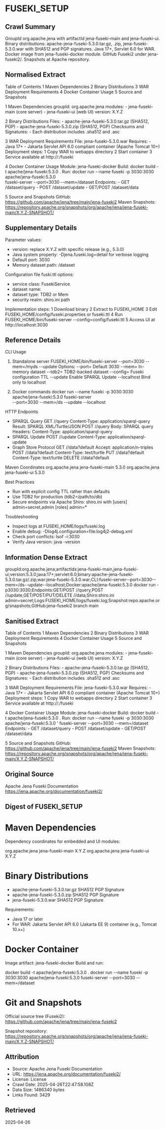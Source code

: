 # FUSEKI_SETUP

## Crawl Summary
GroupId org.apache.jena with artifactId jena-fuseki-main and jena-fuseki-ui. Binary distributions: apache-jena-fuseki-5.3.0.tar.gz, .zip, jena-fuseki-5.3.0.war with SHA512 and PGP signatures. Java 17+, Servlet 6.0 for WAR. Docker image from jena-fuseki-docker module. GitHub Fuseki2 under jena-fuseki2/. Snapshots at Apache repository.

## Normalised Extract
Table of Contents
1 Maven Dependencies
2 Binary Distributions
3 WAR Deployment Requirements
4 Docker Container Usage
5 Source and Snapshots

1 Maven Dependencies
   groupId: org.apache.jena
   modules:
     - jena-fuseki-main (core server)
     - jena-fuseki-ui   (web UI)
   version: X.Y.Z

2 Binary Distributions
   Files:
     - apache-jena-fuseki-5.3.0.tar.gz (SHA512, PGP)
     - apache-jena-fuseki-5.3.0.zip    (SHA512, PGP)
   Checksums and Signatures:
     - Each distribution includes .sha512 and .asc

3 WAR Deployment Requirements
   File: jena-fuseki-5.3.0.war
   Requires:
     - Java 17+
     - Jakarta Servlet API 6.0 compliant container (Apache Tomcat 10+)
   Deployment steps:
     1 Copy WAR to webapps directory
     2 Start container
     3 Service available at http://<host>:<port>/fuseki

4 Docker Container Usage
   Module: jena-fuseki-docker
   Build:
     docker build -t apache/jena-fuseki:5.3.0 .
   Run:
     docker run --name fuseki -p 3030:3030 apache/jena-fuseki:5.3.0 \
       fuseki-server --port=3030 --mem=/dataset
   Endpoints:
     - GET  /dataset/query
     - POST /dataset/update
     - GET/POST /dataset/data

5 Source and Snapshots
   GitHub:
     https://github.com/apache/jena/tree/main/jena-fuseki2
   Maven Snapshots:
     https://repository.apache.org/snapshots/org/apache/jena/jena-fuseki-main/X.Y.Z-SNAPSHOT/

## Supplementary Details
Parameter values:
- version: replace X.Y.Z with specific release (e.g., 5.3.0)
- Java system property: -Djena.fuseki.log=detail for verbose logging
- Default port: 3030
- Memory dataset path: /dataset

Configuration file fuski.ttl options:
- service class: FusekiService
- dataset name: <name>
- dataset type: TDB2 or Mem
- security realm: shiro.ini path

Implementation steps:
1 Download binary
2 Extract to FUSEKI_HOME
3 Edit FUSEKI_HOME/config/fuseki.properties or fuseki.ttl
4 Run FUSEKI_HOME/bin/fuseki-server --config=config/fuseki.ttl
5 Access UI at http://localhost:3030


## Reference Details
CLI Usage
1. Standalone server
   FUSEKI_HOME/bin/fuseki-server --port=3030 --mem=/myds --update
   Options:
     --port=<integer>     Default 3030
     --mem=<name>         In-memory dataset
     --tdb2=<directory>   TDB2-backed dataset
     --config=<file>      Fuseki configuration TTL
     --update             Enable SPARQL Update
     --localhost          Bind only to localhost

2. Docker commands
   docker run --name fuseki -p 3030:3030 apache/jena-fuseki:5.3.0 fuseki-server \
     --port=3030 --mem=/ds --update --localhost

HTTP Endpoints
- SPARQL Query
   GET  /<dataset>/query  Content-Type: application/sparql-query  Result: SPARQL XML/Turtle/JSON
   POST /<dataset>/query  Body: SPARQL query  Headers: Content-Type: application/sparql-query
- SPARQL Update
   POST /<dataset>/update Content-Type: application/sparql-update
- Graph Store Protocol
   GET    /<dataset>/data?default  Accept: application/n-triples
   POST   /<dataset>/data?default  Content-Type: text/turtle
   PUT    /<dataset>/data?default  Content-Type: text/turtle
   DELETE /<dataset>/data?default

Maven Coordinates
<dependency>
  <groupId>org.apache.jena</groupId>
  <artifactId>jena-fuseki-main</artifactId>
  <version>5.3.0</version>
</dependency>
<dependency>
  <groupId>org.apache.jena</groupId>
  <artifactId>jena-fuseki-ui</artifactId>
  <version>5.3.0</version>
</dependency>

Best Practices
- Run with explicit config TTL rather than defaults
- Use TDB2 for production (tdb2=/path/to/db)
- Secure endpoints via Apache Shiro:
  shiro.ini with
    [users]
      admin=secret,admin
    [roles]
      admin=*

Troubleshooting
- Inspect logs at FUSEKI_HOME/logs/fuseki.log
- Enable debug: -Dlog4j.configuration=file:log4j2-debug.xml
- Check port conflicts: lsof -i:3030
- Verify Java version: java -version


## Information Dense Extract
groupId:org.apache.jena;artifactIds:jena-fuseki-main,jena-fuseki-ui;version:5.3.0;java:17+;servlet:6.0;binary:apache-jena-fuseki-5.3.0.tar.gz/.zip;war:jena-fuseki-5.3.0.war;CLI:fuseki-server--port=3030--mem=/ds--update--localhost;Docker:apache/jena-fuseki:5.3.0 docker run -p3030:3030;Endpoints:GET/POST /<ds>/query,POST /<ds>/update,GET/POST/PUT/DELETE /<ds>/data;Shiro:shiro.ini admin=secret;Logs:FUSEKI_HOME/logs/fuseki.log;Snapshot:repo.apache.org/snapshots;GitHub:jena-fuseki2 branch main

## Sanitised Extract
Table of Contents
1 Maven Dependencies
2 Binary Distributions
3 WAR Deployment Requirements
4 Docker Container Usage
5 Source and Snapshots

1 Maven Dependencies
   groupId: org.apache.jena
   modules:
     - jena-fuseki-main (core server)
     - jena-fuseki-ui   (web UI)
   version: X.Y.Z

2 Binary Distributions
   Files:
     - apache-jena-fuseki-5.3.0.tar.gz (SHA512, PGP)
     - apache-jena-fuseki-5.3.0.zip    (SHA512, PGP)
   Checksums and Signatures:
     - Each distribution includes .sha512 and .asc

3 WAR Deployment Requirements
   File: jena-fuseki-5.3.0.war
   Requires:
     - Java 17+
     - Jakarta Servlet API 6.0 compliant container (Apache Tomcat 10+)
   Deployment steps:
     1 Copy WAR to webapps directory
     2 Start container
     3 Service available at http://<host>:<port>/fuseki

4 Docker Container Usage
   Module: jena-fuseki-docker
   Build:
     docker build -t apache/jena-fuseki:5.3.0 .
   Run:
     docker run --name fuseki -p 3030:3030 apache/jena-fuseki:5.3.0 '
       fuseki-server --port=3030 --mem=/dataset
   Endpoints:
     - GET  /dataset/query
     - POST /dataset/update
     - GET/POST /dataset/data

5 Source and Snapshots
   GitHub:
     https://github.com/apache/jena/tree/main/jena-fuseki2
   Maven Snapshots:
     https://repository.apache.org/snapshots/org/apache/jena/jena-fuseki-main/X.Y.Z-SNAPSHOT/

## Original Source
Apache Jena Fuseki Documentation
https://jena.apache.org/documentation/fuseki2/

## Digest of FUSEKI_SETUP

# Maven Dependencies

Dependency coordinates for embedded and UI modules:

<dependency>
   <groupId>org.apache.jena</groupId>
   <artifactId>jena-fuseki-main</artifactId>
   <version>X.Y.Z</version>
</dependency>

<dependency>
   <groupId>org.apache.jena</groupId>
   <artifactId>jena-fuseki-ui</artifactId>
   <version>X.Y.Z</version>
</dependency>

# Binary Distributions

- apache-jena-fuseki-5.3.0.tar.gz  SHA512    PGP Signature
- apache-jena-fuseki-5.3.0.zip     SHA512    PGP Signature
- jena-fuseki-5.3.0.war           SHA512    PGP Signature

Requirements:
- Java 17 or later
- For WAR: Jakarta Servlet API 6.0 (Jakarta EE 9) container (e.g., Tomcat 10.x+)

# Docker Container

Image artifact: jena-fuseki-docker
Build and run:

docker build -t apache/jena-fuseki:5.3.0 .
docker run --name fuseki -p 3030:3030 apache/jena-fuseki:5.3.0 fuseki-server --port=3030 --mem=/dataset

# Git and Snapshots

Official source tree (Fuseki2):
https://github.com/apache/jena/tree/main/jena-fuseki2

Snapshot repository:
https://repository.apache.org/snapshots/org/apache/jena/jena-fuseki-main/X.Y.Z-SNAPSHOT/


## Attribution
- Source: Apache Jena Fuseki Documentation
- URL: https://jena.apache.org/documentation/fuseki2/
- License: License
- Crawl Date: 2025-04-26T22:47:58.108Z
- Data Size: 1486340 bytes
- Links Found: 3429

## Retrieved
2025-04-26
